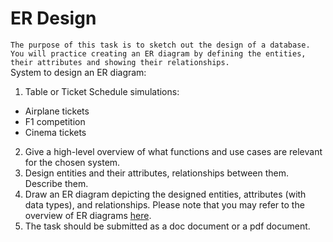 # ER Design
```The purpose of this task is to sketch out the design of a database. You will practice creating an ER diagram by defining the entities, their attributes and showing their relationships.```</br>
System to design an ER diagram:
1. Table or Ticket Schedule simulations:
- Airplane tickets
- F1 competition
- Cinema tickets
2. Give a high-level overview of what functions and use cases are relevant for the chosen system.
3. Design entities and their attributes, relationships between them. Describe them.
4. Draw an ER diagram depicting the designed entities, attributes (with data types), and relationships.
Please note that you may refer to the overview of ER diagrams [here](https://www.lucidchart.com/pages/er-diagrams).
5. The task should be submitted as a doc document or a pdf document.